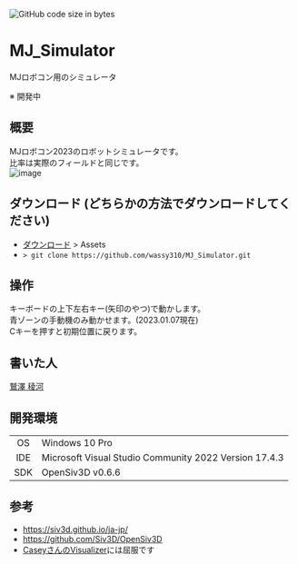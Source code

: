 ![GitHub code size in bytes](https://img.shields.io/github/languages/code-size/wassy310/MJ_Simulator)
# MJ_Simulator
MJロボコン用のシミュレータ

※ 開発中

## 概要
MJロボコン2023のロボットシミュレータです。  
比率は実際のフィールドと同じです。  
![image](https://user-images.githubusercontent.com/74349349/211039488-cc811fe0-9f24-412f-a12c-04ae720155ce.png)

## ダウンロード (どちらかの方法でダウンロードしてください)
- [ダウンロード](https://github.com/wassy310/MJ_Simulator/releases) > Assets
- `> git clone https://github.com/wassy310/MJ_Simulator.git`

## 操作
キーボードの上下左右キー(矢印のやつ)で動かします。  
青ゾーンの手動機のみ動かせます。(2023.01.07現在)  
Cキーを押すと初期位置に戻ります。

## 書いた人
[鷲澤 稜河](https://github.com/wassy310)

## 開発環境
|     |                                                       |
| :-: | ----------------------------------------------------- |
| OS  | Windows 10 Pro                                        |
| IDE | Microsoft Visual Studio Community 2022 Version 17.4.3 |
| SDK | OpenSiv3D v0.6.6                                      |

## 参考
- https://siv3d.github.io/ja-jp/
- https://github.com/Siv3D/OpenSiv3D
- [CaseyさんのVisualizer](https://github.com/CaseyNelson314/Visualizer)には屈服です
